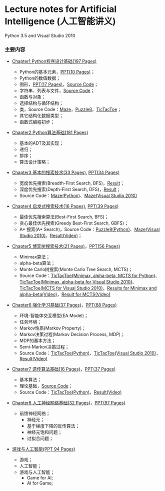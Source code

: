 # Lecture notes for Artificial Intelligence (人工智能讲义)

Python 3.5 and Visual Studio 2010

### 主要内容
- <a href="Chapter1-CN.pdf">Chapter1 Python程序设计基础(197 Pages)</a>
   - Python的基本元素，<a href="Lesson1-CN.pdf">PPT(10 Pages)</a>；
   - Python的数值数据；
   - 图形，<a href="Lesson2-CN.pdf">PPT(17 Pages)</a>，<a href="SourceCode3.zip">Source Code</a>；
   - 字符串、列表与文件，<a href="SourceCode2.zip">Source Code</a>；
   - 函数与对象；
   - 选择结构与循环结构；
   - 类，Source Code：<a href="Maze1.zip">Maze</a>，<a href="Puzzle8-1.zip">Puzzle8</a>，<a href="TicTacToe1.zip">TicTacToe</a>；
   - 其它结构化数据类型；
   - 函数式编程初步；

- <a href="Chapter2-CN.pdf">Chapter2 Python算法基础(181 Pages)</a>
   - 基本的ADT及其实现；
   - 递归；
   - 排序；
   - 算法设计策略；
   
- <a href="Chapter3-CN.pdf">Chapter3 基本的搜索技术(33 Pages)</a>, <a href="Search1-CN.pdf">PPT(34 Pages)</a>
   - 宽度优先搜索(Breadth-First Search, BFS)，<a href="maze_bfs.png">Result</a>；
   - 深度优先搜索(Depth-First Search, DFS)，<a href="maze_dfs.png">Result</a>；
   - Source Code：<a href="Maze_DBFS.zip">Maze(Python)</a>、<a href="DFSMaze.zip">Maze(Visual Studio 2010)</a>
   
- <a href="Chapter4-CN.pdf">Chapter4 启发式搜索技术(16 Pages)</a>, <a href="Search2-CN.pdf">PPT(39 Pages)</a>
   - 最佳优先搜索算法(Best-First Search, BFS)；
   - 贪心最佳优先搜索(Greedy Best-First Search, GBFS)；
   - A* 搜索(A* Search)，Source Code：<a href="Puzzle8-AStar.zip">Puzzle8(Python)</a>、<a href="AStarMaze.zip">Maze(Visual Studio 2010)</a>，<a href="Puzzle8AStarResult.mp4">Result(Video)</a>；
   
- <a href="Chapter5-CN.pdf">Chapter5 博弈树搜索技术(21 Pages)</a>，<a href="Search3-CN.pdf">PPT(56 Pages)</a>
   - Minimax算法；
   - alpha-beta算法；
   - Monte Carlo树搜索(Monte Carlo Tree Search, MCTS)；
   - Source Code：<a href="TicTacToe-GameTree.zip">TicTacToe(Minimax, alpha-beta, MCTS for Python)</a>、<a href="TTTAlphaBeta.zip">TicTacToe(Minimax, alpha-beta for Visual Studio 2010)</a>、<a href="TTTMonteCarlo.zip">TicTacToe(MCTS for Visual Studio 2010)</a>，<a href="Minimax-AlphaBetaResult.mp4">Results for Minimax and alpha-beta(Video)</a>，<a href="MCTSResult.mp4">Result for MCTS(Video)</a>
   
- <a href="Chapter6-CN.pdf">Chapter6 强化学习基础(37 Pages)</a>，<a href="RL-CN.pdf">PPT(68 Pages)</a>
   - 环境-智能体交互模型(EA Model)；
   - 任务环境；
   - Markov性质(Markov Property)；
   - Markov决策过程(Markov Decision Process, MDP)；
   - MDP的基本方法；
   - Semi-Markov决策过程；
   - Source Code：<a href="TicTacToeRL.zip">TicTacToe(Python)</a>、<a href="TTTRL.zip">TicTacToe(Visual Studio 2010)</a>，<a href="TTTRLResult.mp4">Result(Video)</a>
   
- <a href="Chapter7-CN.pdf">Chapter7 遗传算法基础(16 Pages)</a>，<a href="Genetic-Algorithm-CN.pdf">PPT(37 Pages)</a>
   - 基本算法；
   - 理论基础，<a href="SourceCodeGA.zip">Source Code</a>；
   - Source Code：<a href="TicTacToeGA.zip">TicTacToe(Python)</a>，<a href="TTTGAResult.mp4">Result(Video)</a>
   
- <a href="Chapter8-CN.pdf">Chapter8 人工神经网络基础(32 Pages)</a>，<a href="Neural-Networks-CN.pdf">PPT(97 Pages)</a>
   - 前馈神经网络；
      - 神经元；
      - 基于梯度下降的反传算法；
      - 神经元饱和问题；
      - 过拟合问题；
   
- <a href="GAMEAI-CN.pdf">游戏与人工智能(PPT 94 Pages)</a>
   - 游戏；
   - 人工智能；
   - 游戏与人工智能；
      - Game for AI;
      - AI for Game;

